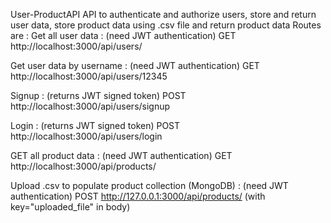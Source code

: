 User-ProductAPI
API to authenticate and authorize users, store and return user data, store product data using .csv file and return product data
Routes are : 
Get all user data : (need JWT authentication)
GET http://localhost:3000/api/users/

Get user data by username : (need JWT authentication)
GET http://localhost:3000/api/users/12345

Signup : (returns JWT signed token)
POST http://localhost:3000/api/users/signup

Login : (returns JWT signed token)
POST http://localhost:3000/api/users/login

GET all product data : (need JWT authentication)
GET http://localhost:3000/api/products/

Upload .csv to populate product collection (MongoDB) : (need JWT authentication)
POST http://127.0.0.1:3000/api/products/
(with key="uploaded_file" in body)

